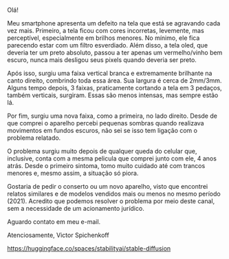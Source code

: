 Olá!

Meu smartphone apresenta um defeito na tela que está se agravando cada vez mais. Primeiro, a tela ficou com cores incorretas, levemente, mas perceptível, especialmente em brilhos menores. No mínimo, ele fica parecendo estar com um filtro esverdiado. Além disso, a tela oled, que deveria ter um preto absoluto, passou a ter apenas um vermelho/vinho bem escuro, nunca mais desligou seus pixels quando deveria ser preto. 

Após isso, surgiu uma faixa vertical branca e extremamente brilhante na canto direito, combrindo toda essa área. Sua largura é cerca de 2mm/3mm. Alguns tempo depois, 3 faixas, praticamente cortando a tela em 3 pedaços, também verticais, surgiram. Essas são menos intensas, mas sempre estão lá.

Por fim, surgiu uma nova faixa, como a primeira, no lado direito. Desde de que comprei o aparelho percebi pequenas sombras quando realizava movimentos em fundos escuros, não sei se isso tem ligação com o problema relatado.

O problema surgiu muito depois de qualquer queda do celular que, inclusive, conta com a mesma pelicula que comprei junto com ele, 4 anos atrás. Desde o primeiro sintoma, tomo muito cuidado até com trancos menores e, mesmo assim, a situação só piora.

Gostaria de pedir o conserto ou um novo aparelho, visto que encontrei relatos similares e de modelos vendidos mais ou menos no mesmo período (2021). Acredito que podemos resolver o problema por meio deste canal, sem a necessidade de um acionamento jurídico.

Aguardo contato em meu e-mail.

Atenciosamente,
Victor Spichenkoff




https://huggingface.co/spaces/stabilityai/stable-diffusion
